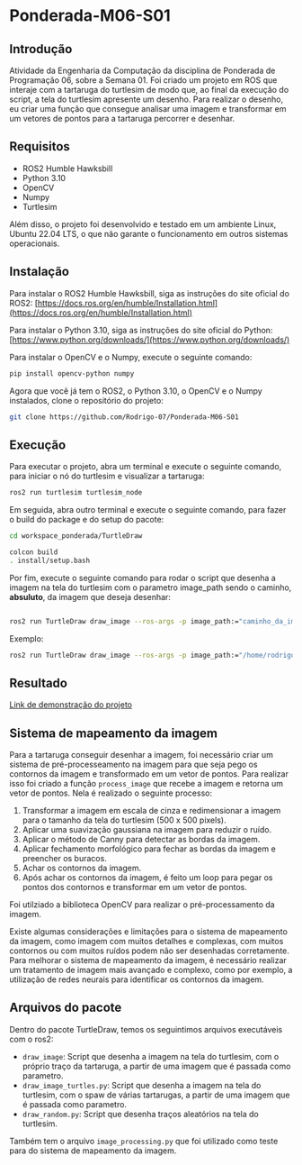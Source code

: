 # Ponderada-M06-S01

## Introdução

Atividade da Engenharia da Computação da disciplina de Ponderada de Programação 06, sobre a Semana 01. Foi criado um projeto em ROS que interaje com a tartaruga do turtlesim de modo que, ao final da execução do script, a tela do turtlesim apresente um desenho. Para realizar o desenho, eu criar uma função que consegue analisar uma imagem e transformar em um vetores de pontos para a tartaruga percorrer e desenhar.

## Requisitos

- ROS2 Humble Hawksbill
- Python 3.10
- OpenCV
- Numpy
- Turtlesim
  
Além disso, o projeto foi desenvolvido e testado em um ambiente Linux, Ubuntu 22.04 LTS, o que não garante o funcionamento em outros sistemas operacionais.

## Instalação

Para instalar o ROS2 Humble Hawksbill, siga as instruções do site oficial do ROS2: [https://docs.ros.org/en/humble/Installation.html](https://docs.ros.org/en/humble/Installation.html)

Para instalar o Python 3.10, siga as instruções do site oficial do Python: [https://www.python.org/downloads/](https://www.python.org/downloads/)

Para instalar o OpenCV e o Numpy, execute o seguinte comando:

```bash
pip install opencv-python numpy
```

Agora que você já tem o ROS2, o Python 3.10, o OpenCV e o Numpy instalados, clone o repositório do projeto:

```bash
git clone https://github.com/Rodrigo-07/Ponderada-M06-S01
```

## Execução


Para executar o projeto, abra um terminal e execute o seguinte comando, para iniciar o nó do turtlesim e visualizar a tartaruga:

```bash
ros2 run turtlesim turtlesim_node
```

Em seguida, abra outro terminal e execute o seguinte comando, para fazer o build do package e do setup do pacote:

```bash
cd workspace_ponderada/TurtleDraw

colcon build
. install/setup.bash
```

Por fim, execute o seguinte comando para rodar o script que desenha a imagem na tela do turtlesim com o parametro image_path sendo o caminho, **absuluto**, da imagem que deseja desenhar:

```bash

ros2 run TurtleDraw draw_image --ros-args -p image_path:="caminho_da_imagem"
```
Exemplo:

```bash
ros2 run TurtleDraw draw_image --ros-args -p image_path:="/home/rodrigo-07/Github/Ponderada-M06-S01/images_test/adiadasLogo.png"
```

## Resultado

[Link de demonstração do projeto](https://youtube.com/)

## Sistema de mapeamento da imagem

Para a tartaruga conseguir desenhar a imagem, foi necessário criar um sistema de pré-processeamento na imagem para que seja pego os contornos da imagem e transformado em um vetor de pontos. Para realizar isso foi criado a função `process_image` que recebe a imagem e retorna um vetor de pontos. Nela é realizado o seguinte processo:

1. Transformar a imagem em escala de cinza e redimensionar a imagem para o tamanho da tela do turtlesim (500 x 500 pixels).
2. Aplicar uma suavização gaussiana na imagem para reduzir o ruído.
3. Aplicar o método de Canny para detectar as bordas da imagem.
4. Aplicar fechamento morfológico para fechar as bordas da imagem e preencher os buracos.
5. Achar os contornos da imagem.
6. Após achar os contornos da imagem, é feito um loop para pegar os pontos dos contornos e transformar em um vetor de pontos.

Foi utilziado a biblioteca OpenCV para realizar o pré-processamento da imagem.

Existe algumas considerações e limitações para o sistema de mapeamento da imagem, como imagem com muitos detalhes e complexas, com muitos contornos ou com muitos ruídos podem não ser desenhadas corretamente. Para melhorar o sistema de mapeamento da imagem, é necessário realizar um tratamento de imagem mais avançado e complexo, como por exemplo, a utilização de redes neurais para identificar os contornos da imagem.

## Arquivos do pacote

Dentro do pacote TurtleDraw, temos os seguintimos arquivos executáveis com o ros2:

- `draw_image`: Script que desenha a imagem na tela do turtlesim, com o próprio traço da tartaruga, a partir de uma imagem que é passada como parametro.
- `draw_image_turtles.py`: Script que desenha a imagem na tela do turtlesim, com o spaw de várias tartarugas, a partir de uma imagem que é passada como parametro. 
- `draw_random.py`: Script que desenha traços aleatórios na tela do turtlesim.

Também tem o arquivo `image_processing.py` que foi utilizado como teste para do sistema de mapeamento da imagem.